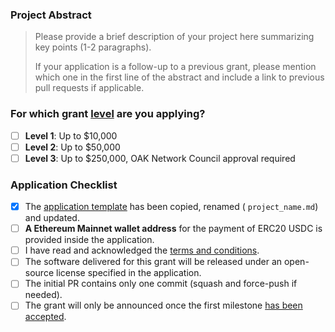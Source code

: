 ### Project Abstract

> Please provide a brief description of your project here summarizing key points (1-2 paragraphs).
>
> If your application is a follow-up to a previous grant, please mention which one in the first line of the abstract and include a link to previous pull requests if applicable.

### For which grant [level](https://github.com/OAK-Foundation/Grants-Program#level_slider-levels) are you applying? 
- [ ] **Level 1**:  Up to $10,000
- [ ] **Level 2**:  Up to $50,000
- [ ] **Level 3**:  Up to $250,000, OAK Network Council approval required

### Application Checklist

- [x] The [application template](https://github.com/OAK-Foundation/Grants-Program/blob/master/applications/application-template.md) has been copied, renamed ( `project_name.md`) and updated.
- [ ] **A Ethereum Mainnet wallet address** for the payment of ERC20 USDC is provided inside the application.
- [ ] I have read and acknowledged the [terms and conditions](https://github.com/OAK-Foundation/Grants-Program/blob/master/docs/T&Cs.md).
- [ ] The software delivered for this grant will be released under an open-source license specified in the application.
- [ ] The initial PR contains only one commit (squash and force-push if needed).
- [ ] The grant will only be announced once the first milestone [has been accepted](https://github.com/OAK-Foundation/Grants-Program/deliveries/README.md).
